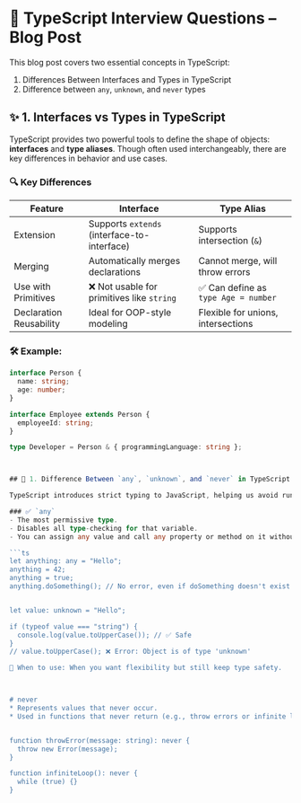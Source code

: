 # 📘 TypeScript Interview Questions – Blog Post

This blog post covers two essential concepts in TypeScript:

1. Differences Between Interfaces and Types in TypeScript
2. Difference between `any`, `unknown`, and `never` types  



## ✨ 1. Interfaces vs Types in TypeScript

TypeScript provides two powerful tools to define the shape of objects: **interfaces** and **type aliases**. Though often used interchangeably, there are key differences in behavior and use cases.

### 🔍 Key Differences

| Feature                    | Interface                             | Type Alias                          |
|---------------------------|----------------------------------------|-------------------------------------|
| Extension                 | Supports `extends` (interface-to-interface) | Supports intersection (`&`)         |
| Merging                  | Automatically merges declarations       | Cannot merge, will throw errors     |
| Use with Primitives       | ❌ Not usable for primitives like `string` | ✅ Can define as `type Age = number`|
| Declaration Reusability   | Ideal for OOP-style modeling            | Flexible for unions, intersections  |

### 🛠 Example:

```ts
interface Person {
  name: string;
  age: number;
}

interface Employee extends Person {
  employeeId: string;
}

type Developer = Person & { programmingLanguage: string };



## 🔹 1. Difference Between `any`, `unknown`, and `never` in TypeScript

TypeScript introduces strict typing to JavaScript, helping us avoid runtime errors. Understanding the special types `any`, `unknown`, and `never` is critical for writing safer and more predictable code.

### ✅ `any`
- The most permissive type.
- Disables all type-checking for that variable.
- You can assign any value and call any property or method on it without compiler errors.

```ts
let anything: any = "Hello";
anything = 42;
anything = true;
anything.doSomething(); // No error, even if doSomething doesn't exist


let value: unknown = "Hello";

if (typeof value === "string") {
  console.log(value.toUpperCase()); // ✅ Safe
}
// value.toUpperCase(); ❌ Error: Object is of type 'unknown'

🔸 When to use: When you want flexibility but still keep type safety.



# never
* Represents values that never occur.
* Used in functions that never return (e.g., throw errors or infinite loops).


function throwError(message: string): never {
  throw new Error(message);
}

function infiniteLoop(): never {
  while (true) {}
}
